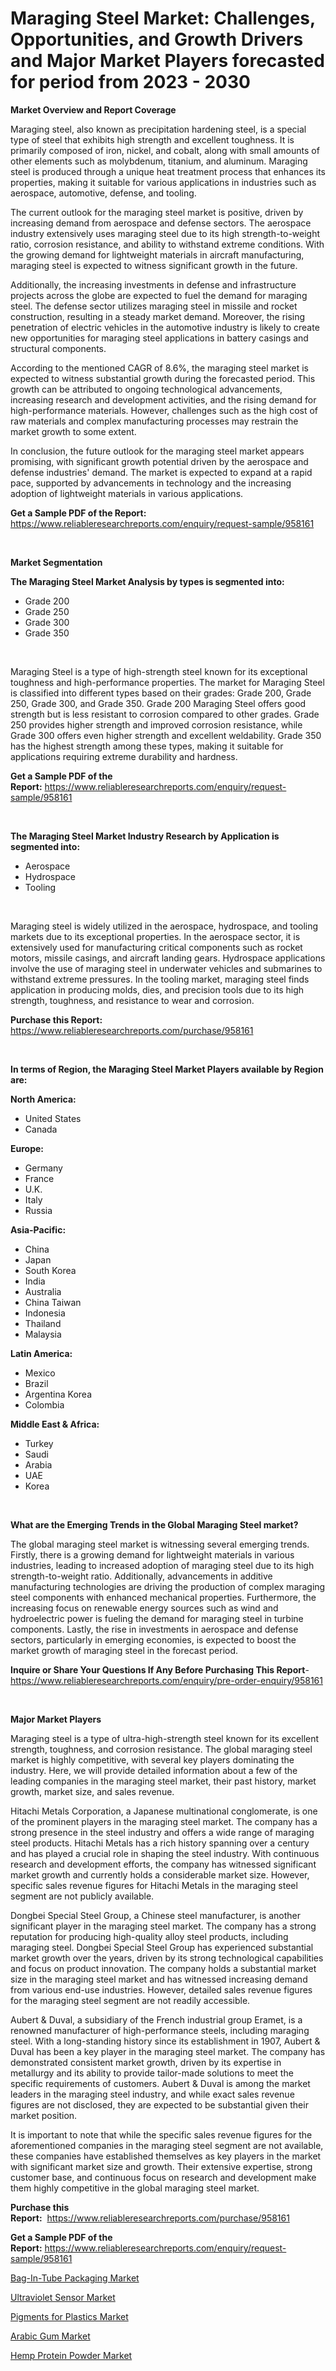 <p><h1>Maraging Steel Market: Challenges, Opportunities, and Growth Drivers and Major Market Players forecasted for period from 2023 - 2030</h1></p><p><strong>Market Overview and Report Coverage</strong></p>
<p><p>Maraging steel, also known as precipitation hardening steel, is a special type of steel that exhibits high strength and excellent toughness. It is primarily composed of iron, nickel, and cobalt, along with small amounts of other elements such as molybdenum, titanium, and aluminum. Maraging steel is produced through a unique heat treatment process that enhances its properties, making it suitable for various applications in industries such as aerospace, automotive, defense, and tooling.</p><p>The current outlook for the maraging steel market is positive, driven by increasing demand from aerospace and defense sectors. The aerospace industry extensively uses maraging steel due to its high strength-to-weight ratio, corrosion resistance, and ability to withstand extreme conditions. With the growing demand for lightweight materials in aircraft manufacturing, maraging steel is expected to witness significant growth in the future.</p><p>Additionally, the increasing investments in defense and infrastructure projects across the globe are expected to fuel the demand for maraging steel. The defense sector utilizes maraging steel in missile and rocket construction, resulting in a steady market demand. Moreover, the rising penetration of electric vehicles in the automotive industry is likely to create new opportunities for maraging steel applications in battery casings and structural components.</p><p>According to the mentioned CAGR of 8.6%, the maraging steel market is expected to witness substantial growth during the forecasted period. This growth can be attributed to ongoing technological advancements, increasing research and development activities, and the rising demand for high-performance materials. However, challenges such as the high cost of raw materials and complex manufacturing processes may restrain the market growth to some extent.</p><p>In conclusion, the future outlook for the maraging steel market appears promising, with significant growth potential driven by the aerospace and defense industries' demand. The market is expected to expand at a rapid pace, supported by advancements in technology and the increasing adoption of lightweight materials in various applications.</p></p>
<p><strong>Get a Sample PDF of the Report:</strong> <a href="https://www.reliableresearchreports.com/enquiry/request-sample/958161">https://www.reliableresearchreports.com/enquiry/request-sample/958161</a></p>
<p>&nbsp;</p>
<p><strong>Market Segmentation</strong></p>
<p><strong>The Maraging Steel Market Analysis by types is segmented into:</strong></p>
<p><ul><li>Grade 200</li><li>Grade 250</li><li>Grade 300</li><li>Grade 350</li></ul></p>
<p>&nbsp;</p>
<p><p>Maraging Steel is a type of high-strength steel known for its exceptional toughness and high-performance properties. The market for Maraging Steel is classified into different types based on their grades: Grade 200, Grade 250, Grade 300, and Grade 350. Grade 200 Maraging Steel offers good strength but is less resistant to corrosion compared to other grades. Grade 250 provides higher strength and improved corrosion resistance, while Grade 300 offers even higher strength and excellent weldability. Grade 350 has the highest strength among these types, making it suitable for applications requiring extreme durability and hardness.</p></p>
<p><strong>Get a Sample PDF of the Report:</strong>&nbsp;<a href="https://www.reliableresearchreports.com/enquiry/request-sample/958161">https://www.reliableresearchreports.com/enquiry/request-sample/958161</a></p>
<p>&nbsp;</p>
<p><strong>The Maraging Steel Market Industry Research by Application is segmented into:</strong></p>
<p><ul><li>Aerospace</li><li>Hydrospace</li><li>Tooling</li></ul></p>
<p>&nbsp;</p>
<p><p>Maraging steel is widely utilized in the aerospace, hydrospace, and tooling markets due to its exceptional properties. In the aerospace sector, it is extensively used for manufacturing critical components such as rocket motors, missile casings, and aircraft landing gears. Hydrospace applications involve the use of maraging steel in underwater vehicles and submarines to withstand extreme pressures. In the tooling market, maraging steel finds application in producing molds, dies, and precision tools due to its high strength, toughness, and resistance to wear and corrosion.</p></p>
<p><strong>Purchase this Report:</strong>&nbsp; <a href="https://www.reliableresearchreports.com/purchase/958161">https://www.reliableresearchreports.com/purchase/958161</a></p>
<p>&nbsp;</p>
<p><strong>In terms of Region, the Maraging Steel Market Players available by Region are:</strong></p>
<p>
    <p> <strong> North America: </strong>
        <ul>
            <li>United States</li>
            <li>Canada</li>
        </ul>
        </p> 
    <p> <strong> Europe: </strong>
        <ul>
            <li>Germany</li>
            <li>France</li>
            <li>U.K.</li>
            <li>Italy</li>
            <li>Russia</li>
        </ul>
        </p> 
    <p> <strong> Asia-Pacific: </strong>
        <ul>
            <li>China</li>
            <li>Japan</li>
            <li>South Korea</li>
            <li>India</li>
            <li>Australia</li>
            <li>China Taiwan</li>
            <li>Indonesia</li>
            <li>Thailand</li>
            <li>Malaysia</li>
        </ul>
        </p> 
    <p> <strong> Latin America: </strong>
        <ul>
            <li>Mexico</li>
            <li>Brazil</li>
            <li>Argentina Korea</li>
            <li>Colombia</li>
        </ul>
        </p> 
    <p> <strong> Middle East & Africa: </strong>
        <ul>
            <li>Turkey</li>
            <li>Saudi</li>
            <li>Arabia</li>
            <li>UAE</li>
            <li>Korea</li>
        </ul>
    </p>
    </p>
<p>&nbsp;</p>
<p><strong>What are the Emerging Trends in the Global Maraging Steel market?</strong></p>
<p><p>The global maraging steel market is witnessing several emerging trends. Firstly, there is a growing demand for lightweight materials in various industries, leading to increased adoption of maraging steel due to its high strength-to-weight ratio. Additionally, advancements in additive manufacturing technologies are driving the production of complex maraging steel components with enhanced mechanical properties. Furthermore, the increasing focus on renewable energy sources such as wind and hydroelectric power is fueling the demand for maraging steel in turbine components. Lastly, the rise in investments in aerospace and defense sectors, particularly in emerging economies, is expected to boost the market growth of maraging steel in the forecast period.</p></p>
<p><strong>Inquire or Share Your Questions If Any Before Purchasing This Report</strong>- <a href="https://www.reliableresearchreports.com/enquiry/pre-order-enquiry/958161">https://www.reliableresearchreports.com/enquiry/pre-order-enquiry/958161</a></p>
<p>&nbsp;</p>
<p><strong>Major Market Players</strong></p>
<p><p>Maraging steel is a type of ultra-high-strength steel known for its excellent strength, toughness, and corrosion resistance. The global maraging steel market is highly competitive, with several key players dominating the industry. Here, we will provide detailed information about a few of the leading companies in the maraging steel market, their past history, market growth, market size, and sales revenue.</p><p>Hitachi Metals Corporation, a Japanese multinational conglomerate, is one of the prominent players in the maraging steel market. The company has a strong presence in the steel industry and offers a wide range of maraging steel products. Hitachi Metals has a rich history spanning over a century and has played a crucial role in shaping the steel industry. With continuous research and development efforts, the company has witnessed significant market growth and currently holds a considerable market size. However, specific sales revenue figures for Hitachi Metals in the maraging steel segment are not publicly available.</p><p>Dongbei Special Steel Group, a Chinese steel manufacturer, is another significant player in the maraging steel market. The company has a strong reputation for producing high-quality alloy steel products, including maraging steel. Dongbei Special Steel Group has experienced substantial market growth over the years, driven by its strong technological capabilities and focus on product innovation. The company holds a substantial market size in the maraging steel market and has witnessed increasing demand from various end-use industries. However, detailed sales revenue figures for the maraging steel segment are not readily accessible.</p><p>Aubert & Duval, a subsidiary of the French industrial group Eramet, is a renowned manufacturer of high-performance steels, including maraging steel. With a long-standing history since its establishment in 1907, Aubert & Duval has been a key player in the maraging steel market. The company has demonstrated consistent market growth, driven by its expertise in metallurgy and its ability to provide tailor-made solutions to meet the specific requirements of customers. Aubert & Duval is among the market leaders in the maraging steel industry, and while exact sales revenue figures are not disclosed, they are expected to be substantial given their market position.</p><p>It is important to note that while the specific sales revenue figures for the aforementioned companies in the maraging steel segment are not available, these companies have established themselves as key players in the market with significant market size and growth. Their extensive expertise, strong customer base, and continuous focus on research and development make them highly competitive in the global maraging steel market.</p></p>
<p><strong>Purchase this Report:</strong>&nbsp;&nbsp;<a href="https://www.reliableresearchreports.com/purchase/958161">https://www.reliableresearchreports.com/purchase/958161</a></p>
<p></p>
<p><strong>Get a Sample PDF of the Report:</strong>&nbsp;<a href="https://www.reliableresearchreports.com/enquiry/request-sample/958161">https://www.reliableresearchreports.com/enquiry/request-sample/958161</a></p>
<p><p><a href="https://medium.com/@lilliandach2023/bag-in-tube-packaging-market-size-growth-forecast-2023-2030-080cb37f53de">Bag-In-Tube Packaging Market</a></p><p><a href="https://www.reportprime.com/ultraviolet-sensor-r1951">Ultraviolet Sensor Market</a></p><p><a href="https://www.linkedin.com/pulse/pigments-plastics-market-size-growth-forecast-from-2023-6utue/">Pigments for Plastics Market</a></p><p><a href="https://www.linkedin.com/pulse/arabic-gum-market-research-report-provides-thorough-ycwze/">Arabic Gum Market</a></p><p><a href="https://medium.com/@magaliortiz1955/hemp-protein-powder-market-size-growth-forecast-2023-2030-42b35ddda385">Hemp Protein Powder Market</a></p></p>